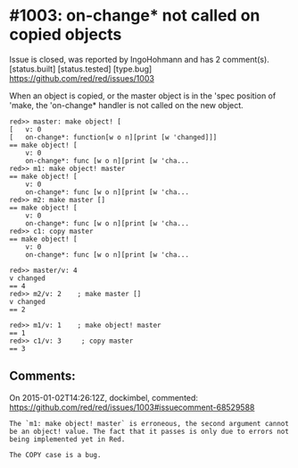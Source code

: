 
#1003: on-change* not called on copied objects
================================================================================
Issue is closed, was reported by IngoHohmann and has 2 comment(s).
[status.built] [status.tested] [type.bug]
<https://github.com/red/red/issues/1003>

When an object is copied, or the master object is in the 'spec position of 'make, the 'on-change\* handler is not called on the new object.

```
red>> master: make object! [
[   v: 0
[   on-change*: function[w o n][print [w 'changed]]]
== make object! [
    v: 0
    on-change*: func [w o n][print [w 'cha...
red>> m1: make object! master
== make object! [
    v: 0
    on-change*: func [w o n][print [w 'cha...
red>> m2: make master []
== make object! [
    v: 0
    on-change*: func [w o n][print [w 'cha...
red>> c1: copy master
== make object! [
    v: 0
    on-change*: func [w o n][print [w 'cha...

red>> master/v: 4
v changed
== 4
red>> m2/v: 2    ; make master []
v changed
== 2

red>> m1/v: 1    ; make object! master
== 1
red>> c1/v: 3     ; copy master
== 3
```



Comments:
--------------------------------------------------------------------------------

On 2015-01-02T14:26:12Z, dockimbel, commented:
<https://github.com/red/red/issues/1003#issuecomment-68529588>

    The `m1: make object! master` is erroneous, the second argument cannot be an object! value. The fact that it passes is only due to errors not being implemented yet in Red.
    
    The COPY case is a bug.

